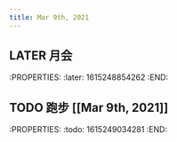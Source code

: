 ```yaml
---
title: Mar 9th, 2021
---
```


## LATER 月会
:PROPERTIES:
:later: 1615248854262
:END:
## TODO 跑步 [[Mar 9th, 2021]]
:PROPERTIES:
:todo: 1615249034281
:END:
##
##
